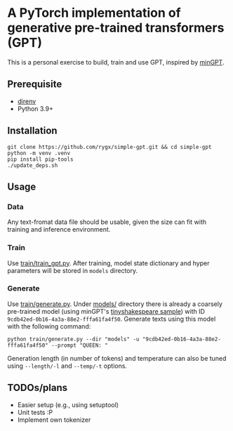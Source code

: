 # A PyTorch implementation of generative pre-trained transformers (GPT)

This is a personal exercise to build, train and use GPT, inspired by [minGPT](https://github.com/karpathy/minGPT).

## Prerequisite
- [direnv](https://direnv.net/)
- Python 3.9+

## Installation
```
git clone https://github.com/rygx/simple-gpt.git && cd simple-gpt
python -m venv .venv
pip install pip-tools
./update_deps.sh
```

## Usage
### Data
Any text-fromat data file should be usable, given the size can fit with training and inference environment.

### Train
Use [train/train_gpt.py](train/train_gpt.py). After training, model state dictionary and hyper parameters will be stored in `models` directory.

### Generate
Use [train/generate.py](train/generate.py). Under [models/](models/) directory there is already a coarsely pre-trained model (using minGPT's [tinyshakespeare sample](https://raw.githubusercontent.com/karpathy/char-rnn/master/data/tinyshakespeare/input.txt)) with ID `9cdb42ed-0b16-4a3a-88e2-fffa61fa4f50`. Generate texts using this model with the following command:
```
python train/generate.py --dir "models" -u "9cdb42ed-0b16-4a3a-88e2-fffa61fa4f50" --prompt "QUEEN: "
```
Generation length (in number of tokens) and temperature can also be tuned using `--length/-l` and `--temp/-t` options.

## TODOs/plans
- Easier setup (e.g., using setuptool)
- Unit tests :P
- Implement own tokenizer
